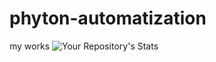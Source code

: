 # phyton-automatization
 my works
![Your Repository's Stats](https://github-readme-stats.vercel.app/api?username=GabrielMendesdc&show_icons=true)
